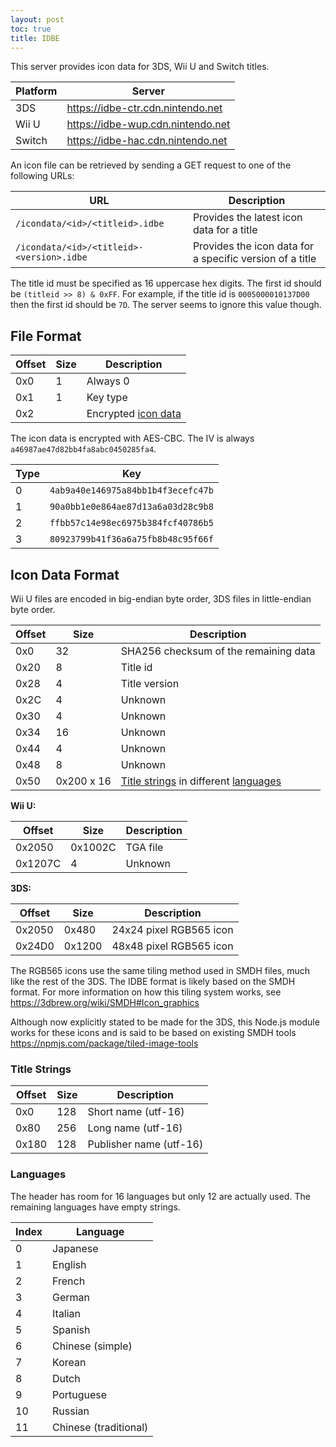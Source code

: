 ```yaml
---
layout: post
toc: true
title: IDBE
---
```


This server provides icon data for 3DS, Wii U and Switch titles.

| Platform | Server                            |
|----------|-----------------------------------|
| 3DS      | https://idbe-ctr.cdn.nintendo.net |
| Wii U    | https://idbe-wup.cdn.nintendo.net |
| Switch   | https://idbe-hac.cdn.nintendo.net |

An icon file can be retrieved by sending a GET request to one of the following URLs:

| URL                                       | Description                                              |
|-------------------------------------------|----------------------------------------------------------|
| `/icondata/<id>/<titleid>.idbe`           | Provides the latest icon data for a title                |
| `/icondata/<id>/<titleid>-<version>.idbe` | Provides the icon data for a specific version of a title |

The title id must be specified as 16 uppercase hex digits. The first id should be `(titleid >> 8) & 0xFF`. For example, if the title id is `0005000010137D00` then the first id should be `7D`. The server seems to ignore this value though.

## File Format

| Offset | Size | Description                              |
|--------|------|------------------------------------------|
| 0x0    | 1    | Always 0                                 |
| 0x1    | 1    | Key type                                 |
| 0x2    |      | Encrypted [icon data](#icon-data-format) |

The icon data is encrypted with AES-CBC. The IV is always `a46987ae47d82bb4fa8abc0450285fa4`.

| Type | Key                                |
|------|------------------------------------|
| 0    | `4ab9a40e146975a84bb1b4f3ecefc47b` |
| 1    | `90a0bb1e0e864ae87d13a6a03d28c9b8` |
| 2    | `ffbb57c14e98ec6975b384fcf40786b5` |
| 3    | `80923799b41f36a6a75fb8b48c95f66f` |

## Icon Data Format
Wii U files are encoded in big-endian byte order, 3DS files in little-endian byte order.

| Offset | Size       | Description                                                          |
|--------|------------|----------------------------------------------------------------------|
| 0x0    | 32         | SHA256 checksum of the remaining data                                |
| 0x20   | 8          | Title id                                                             |
| 0x28   | 4          | Title version                                                        |
| 0x2C   | 4          | Unknown                                                              |
| 0x30   | 4          | Unknown                                                              |
| 0x34   | 16         | Unknown                                                              |
| 0x44   | 4          | Unknown                                                              |
| 0x48   | 8          | Unknown                                                              |
| 0x50   | 0x200 x 16 | [Title strings](#title-strings) in different [languages](#languages) |

**Wii U:**

| Offset  | Size    | Description |
|---------|---------|-------------|
| 0x2050  | 0x1002C | TGA file    |
| 0x1207C | 4       | Unknown     |

**3DS:**

| Offset | Size   | Description             |
|--------|--------|-------------------------|
| 0x2050 | 0x480  | 24x24 pixel RGB565 icon |
| 0x24D0 | 0x1200 | 48x48 pixel RGB565 icon |

The RGB565 icons use the same tiling method used in SMDH files, much like the rest of the 3DS. The IDBE format is likely based on the SMDH format. For more information on how this tiling system works, see https://3dbrew.org/wiki/SMDH#Icon_graphics

Although now explicitly stated to be made for the 3DS, this Node.js module works for these icons and is said to be based on existing SMDH tools https://npmjs.com/package/tiled-image-tools

### Title Strings

| Offset | Size | Description             |
|--------|------|-------------------------|
| 0x0    | 128  | Short name (utf-16)     |
| 0x80   | 256  | Long name (utf-16)      |
| 0x180  | 128  | Publisher name (utf-16) |

### Languages
The header has room for 16 languages but only 12 are actually used. The remaining languages have empty strings.

| Index | Language              |
|-------|-----------------------|
| 0     | Japanese              |
| 1     | English               |
| 2     | French                |
| 3     | German                |
| 4     | Italian               |
| 5     | Spanish               |
| 6     | Chinese (simple)      |
| 7     | Korean                |
| 8     | Dutch                 |
| 9     | Portuguese            |
| 10    | Russian               |
| 11    | Chinese (traditional) |

<!-- | 0x20 | 0x36B0 or 0x12060 | Icon data | -->
